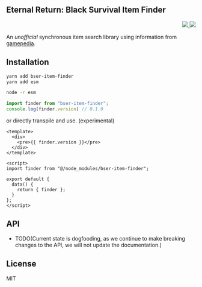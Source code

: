 Eternal Return: Black Survival Item Finder
---

<p align="right">
  <a href="https://npmjs.org/package/bser-item-finder">
    <img src="https://img.shields.io/npm/v/bser-item-finder.svg?style=flat-square">
  </a>
  <a href="https://codeclimate.com/github/59naga/bser-item-finder/maintainability">
    <img src="https://api.codeclimate.com/v1/badges/3ca8c3b81941d456f10a/maintainability" />
  </a>
</p>

An *unofficial* synchronous item search library using information from [gamepedia](https://eternalreturn.gamepedia.com/).

Installation
---

```bash
yarn add bser-item-finder
yarn add esm

node -r esm
```

```js
import finder from "bser-item-finder";
console.log(finder.version) // 0.1.0
```

or directly transpile and use. (experimental)

```vue
<template>
  <div>
    <pre>{{ finder.version }}</pre>
  </div>
</template>

<script>
import finder from "@/node_modules/bser-item-finder";

export default {
  data() {
    return { finder };
  }
};
</script>
```

API
---
- TODO(Current state is dogfooding, as we continue to make breaking changes to the API, we will not update the documentation.)

License
---
MIT